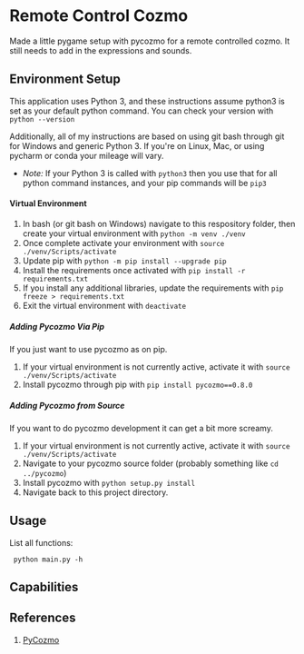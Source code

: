 # Remote Control Cozmo

Made a little pygame setup with pycozmo for a remote controlled cozmo. It still needs to add in the expressions and sounds.

## Environment Setup
This application uses Python 3, and these instructions assume python3 is set as your default python command. You can check your version with ```python --version```

Additionally, all of my instructions are based on using git bash through git for Windows and generic Python 3. If you're on Linux, Mac, or using pycharm or conda your mileage will vary.

- *Note:* If your Python 3 is called with ```python3``` then you use that for all python command instances, and your pip commands will be ```pip3```

#### Virtual Environment

1. In bash (or git bash on Windows) navigate to this respository folder, then create your virtual environment with ```python -m venv ./venv```
2. Once complete activate your environment with ```source ./venv/Scripts/activate```
3. Update pip with ```python -m pip install --upgrade pip```
3. Install the requirements once activated with ```pip install -r requirements.txt```
4. If you install any additional libraries, update the requirements with ```pip freeze > requirements.txt```
5. Exit the virtual environment with ```deactivate```

##### Adding Pycozmo Via Pip
If you just want to use pycozmo as on pip.

1. If your virtual environment is not currently active, activate it with ```source ./venv/Scripts/activate```
2. Install pycozmo through pip with ```pip install pycozmo==0.8.0```

##### Adding Pycozmo from Source
If you want to do pycozmo development it can get a bit more screamy.

1. If your virtual environment is not currently active, activate it with ```source ./venv/Scripts/activate```
2. Navigate to your pycozmo source folder (probably something like ```cd ../pycozmo```)
3. Install pycozmo with ```python setup.py install```
4. Navigate back to this project directory.

## Usage
List all functions:

``` python main.py -h```

## Capabilities


## References
1. [PyCozmo](https://github.com/zayfod/pycozmo)